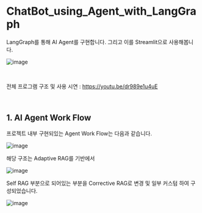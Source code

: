 # ChatBot_using_Agent_with_LangGraph
LangGraph를 통해 AI Agent를 구현합니다. 그리고 이를 Streamlit으로 사용해봅니다.

![image](https://github.com/user-attachments/assets/4df6a34a-214d-441e-9f3d-c023cae89a19)

<br>

전체 프로그램 구조 및 사용 시연 : https://youtu.be/dr989e1u4uE

<br>

## 1. AI Agent Work Flow

프로젝트 내부 구현되있는 Agent Work Flow는 다음과 같습니다.

![image](https://github.com/user-attachments/assets/d30c5862-dce3-4d03-98a1-eff1688d4319)



해당 구조는 Adaptive RAG를 기반에서 

![image](https://github.com/user-attachments/assets/86bacbc8-d5e7-43f9-9724-36888a4baa4e)

Self RAG 부분으로 되어있는 부분을 Corrective RAG로 변경 및 일부 커스텀 하여 구성되었습니다.

![image](https://github.com/user-attachments/assets/9ffb3fe6-046a-44ca-bdd2-33d3a9f3a7f8)
